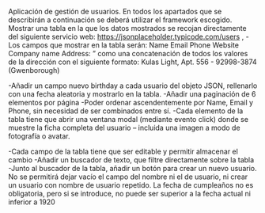 Aplicación de gestión de usuarios.
En todos los apartados que se describirán a continuación se deberá utilizar el framework escogido. Mostrar una tabla en la que los datos mostrados se recojan directamente del siguiente servicio web:
https://jsonplaceholder.typicode.com/users
,
-Los campos que mostrar en la tabla serán:
Name
Email
Phone
Website
Company name
Address: ” como una concatenación de todos los valores de la dirección con el siguiente formato: Kulas Light, Apt. 556 - 92998-3874 (Gwenborough)

-Añadir un campo nuevo birthday a cada usuario del objeto JSON, rellenarlo con una fecha aleatoria y mostrarlo en la tabla.
-Añadir una paginación de 6 elementos por página
-Poder ordenar ascendentemente por Name, Email y Phone, sin necesidad de ser combinados entre sí.
-Cada elemento de la tabla tiene que abrir una ventana modal (mediante evento click) donde se muestre la ficha completa del usuario – incluida una imagen a modo de fotografía o avatar.

-Cada campo de la tabla tiene que ser editable y permitir almacenar el cambio
-Añadir un buscador de texto, que filtre directamente sobre la tabla
-Junto al buscador de la tabla, añadir un botón para crear un nuevo usuario. No se permitirá dejar vacío el campo del nombre ni el de usuario, ni crear un usuario con nombre de usuario repetido. La fecha de cumpleaños no es obligatoria, pero si se introduce, no puede ser superior a la fecha actual ni inferior a 1920
